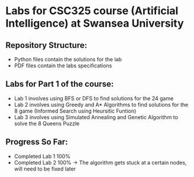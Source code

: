 # Labs for CSC325 course (Artificial Intelligence) at Swansea University

## Repository Structure:
* Python files contain the solutions for the lab
* PDF files contain the labs specifications

## Labs for Part 1 of the course:
* Lab 1 involves using BFS or DFS to find solutions for the 24 game
* Lab 2 involves using Greedy and A* Algorithms to find solutions for the 8 game (Informed Search using Heursitic Funtion)
* Lab 3 involves using Simulated Annealing and Genetic Algorithm to solve the 8 Queens Puzzle

## Progress So Far:
* Completed Lab 1 100%
* Completed Lab 2 100% -> The algorithm gets stuck at a certain nodes, will need to be fixed later
